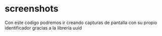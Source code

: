 # screenshots
Con este codigo podremos ir creando capturas de pantalla con su propio identificador gracias a la librería uuid
